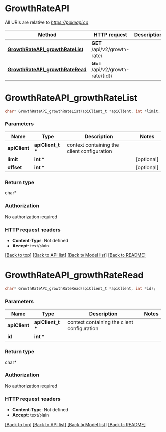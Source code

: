 # GrowthRateAPI

All URIs are relative to *https://pokeapi.co*

Method | HTTP request | Description
------------- | ------------- | -------------
[**GrowthRateAPI_growthRateList**](GrowthRateAPI.md#GrowthRateAPI_growthRateList) | **GET** /api/v2/growth-rate/ | 
[**GrowthRateAPI_growthRateRead**](GrowthRateAPI.md#GrowthRateAPI_growthRateRead) | **GET** /api/v2/growth-rate/{id}/ | 


# **GrowthRateAPI_growthRateList**
```c
char* GrowthRateAPI_growthRateList(apiClient_t *apiClient, int *limit, int *offset);
```

### Parameters
Name | Type | Description  | Notes
------------- | ------------- | ------------- | -------------
**apiClient** | **apiClient_t \*** | context containing the client configuration |
**limit** | **int \*** |  | [optional] 
**offset** | **int \*** |  | [optional] 

### Return type

char*



### Authorization

No authorization required

### HTTP request headers

 - **Content-Type**: Not defined
 - **Accept**: text/plain

[[Back to top]](#) [[Back to API list]](../README.md#documentation-for-api-endpoints) [[Back to Model list]](../README.md#documentation-for-models) [[Back to README]](../README.md)

# **GrowthRateAPI_growthRateRead**
```c
char* GrowthRateAPI_growthRateRead(apiClient_t *apiClient, int *id);
```

### Parameters
Name | Type | Description  | Notes
------------- | ------------- | ------------- | -------------
**apiClient** | **apiClient_t \*** | context containing the client configuration |
**id** | **int \*** |  | 

### Return type

char*



### Authorization

No authorization required

### HTTP request headers

 - **Content-Type**: Not defined
 - **Accept**: text/plain

[[Back to top]](#) [[Back to API list]](../README.md#documentation-for-api-endpoints) [[Back to Model list]](../README.md#documentation-for-models) [[Back to README]](../README.md)

